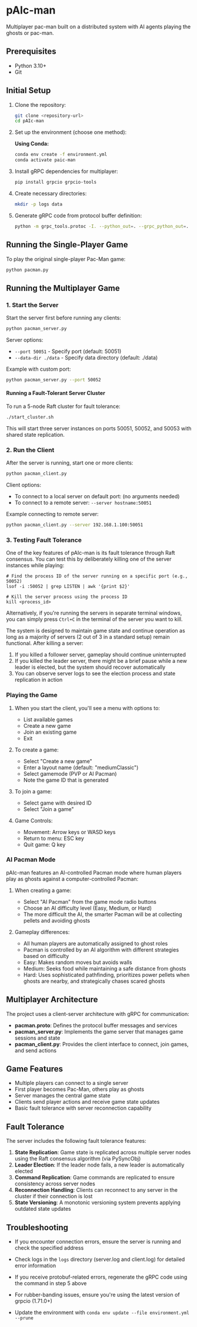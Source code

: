 # pAIc-man
Multiplayer pac-man built on a distributed system with AI agents playing the ghosts or pac-man.

## Prerequisites

- Python 3.10+
- Git

## Initial Setup

1. Clone the repository:
   ```bash
   git clone <repository-url>
   cd pAIc-man
   ```

2. Set up the environment (choose one method):

   **Using Conda:**
   ```bash
   conda env create -f environment.yml
   conda activate paic-man
   ```

3. Install gRPC dependencies for multiplayer:
   ```bash
   pip install grpcio grpcio-tools
   ```

4. Create necessary directories:
   ```bash
   mkdir -p logs data
   ```

5. Generate gRPC code from protocol buffer definition:
   ```bash
   python -m grpc_tools.protoc -I. --python_out=. --grpc_python_out=. pacman.proto
   ```

## Running the Single-Player Game

To play the original single-player Pac-Man game:
```bash
python pacman.py
```

## Running the Multiplayer Game

### 1. Start the Server

Start the server first before running any clients:

```bash
python pacman_server.py
```

Server options:
- `--port 50051` - Specify port (default: 50051)
- `--data-dir ./data` - Specify data directory (default: ./data)

Example with custom port:
```bash
python pacman_server.py --port 50052
```

#### Running a Fault-Tolerant Server Cluster

To run a 5-node Raft cluster for fault tolerance:

```bash
./start_cluster.sh
```

This will start three server instances on ports 50051, 50052, and 50053 with shared state replication.

### 2. Run the Client

After the server is running, start one or more clients:

```bash
python pacman_client.py
```

Client options:
- To connect to a local server on default port: (no arguments needed)
- To connect to a remote server: `--server hostname:50051`

Example connecting to remote server:
```bash
python pacman_client.py --server 192.168.1.100:50051
```

### 3. Testing Fault Tolerance

One of the key features of pAIc-man is its fault tolerance through Raft consensus. You can test this by deliberately killing one of the server instances while playing:

```
# Find the process ID of the server running on a specific port (e.g., 50052)
lsof -i :50052 | grep LISTEN | awk '{print $2}'

# Kill the server process using the process ID
kill <process_id>
```

Alternatively, if you're running the servers in separate terminal windows, you can simply press `Ctrl+C` in the terminal of the server you want to kill.

The system is designed to maintain game state and continue operation as long as a majority of servers (2 out of 3 in a standard setup) remain functional. After killing a server:

1. If you killed a follower server, gameplay should continue uninterrupted
2. If you killed the leader server, there might be a brief pause while a new leader is elected, but the system should recover automatically
3. You can observe server logs to see the election process and state replication in action


### Playing the Game

1. When you start the client, you'll see a menu with options to:
   - List available games
   - Create a new game
   - Join an existing game
   - Exit

2. To create a game:
   - Select "Create a new game"
   - Enter a layout name (default: "mediumClassic")
   - Select gamemode (PVP or AI Pacman)
   - Note the game ID that is generated

3. To join a game:
   - Select game with desired ID
   - Select "Join a game"

4. Game Controls:
   - Movement: Arrow keys or WASD keys
   - Return to menu: ESC key
   - Quit game: Q key

### AI Pacman Mode

pAIc-man features an AI-controlled Pacman mode where human players play as ghosts against a computer-controlled Pacman:

1. When creating a game:
   - Select "AI Pacman" from the game mode radio buttons
   - Choose an AI difficulty level (Easy, Medium, or Hard)
   - The more difficult the AI, the smarter Pacman will be at collecting pellets and avoiding ghosts

2. Gameplay differences:
   - All human players are automatically assigned to ghost roles
   - Pacman is controlled by an AI algorithm with different strategies based on difficulty
   - Easy: Makes random moves but avoids walls
   - Medium: Seeks food while maintaining a safe distance from ghosts
   - Hard: Uses sophisticated pathfinding, prioritizes power pellets when ghosts are nearby, and strategically chases scared ghosts

## Multiplayer Architecture

The project uses a client-server architecture with gRPC for communication:

- **pacman.proto**: Defines the protocol buffer messages and services
- **pacman_server.py**: Implements the game server that manages game sessions and state
- **pacman_client.py**: Provides the client interface to connect, join games, and send actions

## Game Features

- Multiple players can connect to a single server
- First player becomes Pac-Man, others play as ghosts
- Server manages the central game state
- Clients send player actions and receive game state updates
- Basic fault tolerance with server reconnection capability

## Fault Tolerance

The server includes the following fault tolerance features:

1. **State Replication**: Game state is replicated across multiple server nodes using the Raft consensus algorithm (via PySyncObj)
2. **Leader Election**: If the leader node fails, a new leader is automatically elected
3. **Command Replication**: Game commands are replicated to ensure consistency across server nodes
4. **Reconnection Handling**: Clients can reconnect to any server in the cluster if their connection is lost
5. **State Versioning**: A monotonic versioning system prevents applying outdated state updates

## Troubleshooting

- If you encounter connection errors, ensure the server is running and check the specified address
- Check logs in the `logs` directory (server.log and client.log) for detailed error information
- If you receive protobuf-related errors, regenerate the gRPC code using the command in step 5 above
- For rubber-banding issues, ensure you're using the latest version of grpcio (1.71.0+)

- Update the environment with `conda env update --file environment.yml --prune`
